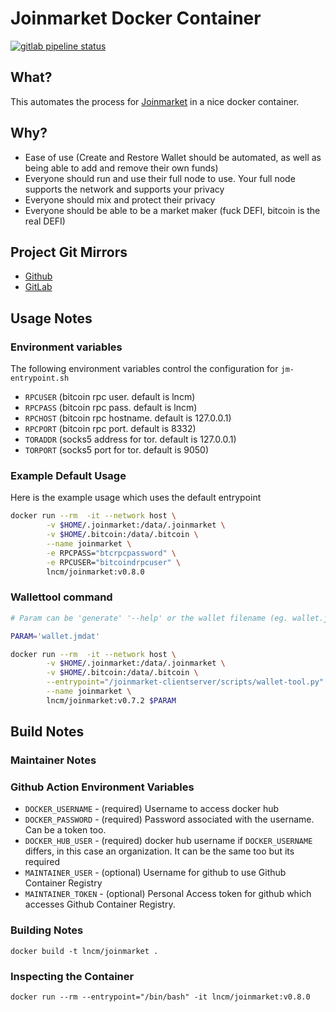 # Joinmarket Docker Container


[![gitlab pipeline status](https://gitlab.com/lncm/docker/joinmarket/badges/master/pipeline.svg)](https://gitlab.com/lncm/docker/joinmarket/-/commits/master) 

## What?

This automates the process for [Joinmarket](https://github.com/JoinMarket-Org/joinmarket-clientserver
) in a nice docker container.

## Why?

* Ease of use (Create and Restore Wallet should be automated, as well as being able to add and remove their own funds)
* Everyone should run and use their full node to use. Your full node supports the network and supports your privacy
* Everyone should mix and protect their privacy
* Everyone should be able to be a market maker (fuck DEFI, bitcoin is the real DEFI)

## Project Git Mirrors

* [Github](https://github.com/lncm/joinmarket)
* [GitLab](https://gitlab.com/lncm/docker/joinmarket)

## Usage Notes

### Environment variables

The following environment variables control the configuration for `jm-entrypoint.sh`

* `RPCUSER` (bitcoin rpc user. default is lncm)
* `RPCPASS` (bitcoin rpc pass. default is lncm)
* `RPCHOST` (bitcoin rpc hostname. default is 127.0.0.1)
* `RPCPORT` (bitcoin rpc port. default is 8332)
* `TORADDR` (socks5 address for tor. default is 127.0.0.1)
* `TORPORT` (socks5 port for tor. default is 9050)

### Example Default Usage

Here is the example usage which uses the default entrypoint

```bash
docker run --rm  -it --network host \
        -v $HOME/.joinmarket:/data/.joinmarket \
        -v $HOME/.bitcoin:/data/.bitcoin \
        --name joinmarket \
        -e RPCPASS="btcrpcpassword" \
        -e RPCUSER="bitcoindrpcuser" \ 
        lncm/joinmarket:v0.8.0

```

### Wallettool command


```bash
# Param can be 'generate' '--help' or the wallet filename (eg. wallet.jmdat)

PARAM='wallet.jmdat'

docker run --rm  -it --network host \
        -v $HOME/.joinmarket:/data/.joinmarket \
        -v $HOME/.bitcoin:/data/.bitcoin \
        --entrypoint="/joinmarket-clientserver/scripts/wallet-tool.py" \
        --name joinmarket \
        lncm/joinmarket:v0.7.2 $PARAM
```

## Build Notes

### Maintainer Notes

### Github Action Environment Variables

* `DOCKER_USERNAME` - (required) Username to access docker hub
* `DOCKER_PASSWORD` - (required) Password associated with the username. Can be a token too.
* `DOCKER_HUB_USER` - (required) docker hub username if `DOCKER_USERNAME` differs, in this case  an organization. It can be the same too but its required
* `MAINTAINER_USER` - (optional) Username for github to use Github Container Registry
* `MAINTAINER_TOKEN` - (optional) Personal Access token for github which accesses Github Container Registry.

### Building Notes

```
docker build -t lncm/joinmarket .
```

### Inspecting the Container

```
docker run --rm --entrypoint="/bin/bash" -it lncm/joinmarket:v0.8.0
```
